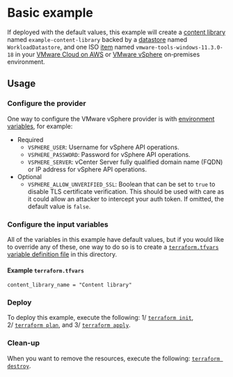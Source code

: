 # Basic example

If deployed with the default values, this example will create a [content library](https://docs.vmware.com/en/VMware-vSphere/7.0/com.vmware.vsphere.vm_admin.doc/GUID-254B2CE8-20A8-43F0-90E8-3F6776C2C896.html?hWord=N4IghgNiBcIMYHsB2AXApqgBBAlgIwCcwCBPEAXyA) named `example-content-library` backed by a [datastore](https://docs.vmware.com/en/VMware-vSphere/7.0/com.vmware.vsphere.storage.doc/GUID-7BED10DD-3EF2-4670-BA7F-0EEB4EC6EB85.html) named `WorkloadDatastore`, and one ISO [item](https://docs.vmware.com/en/VMware-vSphere/7.0/com.vmware.vsphere.vm_admin.doc/GUID-D3DD122F-16A5-4F36-8467-97994A854B16.html) named `vmware-tools-windows-11.3.0-18` in your [VMware Cloud on AWS](https://aws.amazon.com/vmware/) or [VMware vSphere](https://docs.vmware.com/en/VMware-vSphere/index.html) on&#8209;premises environment.

## Usage

### Configure the provider

One way to configure the VMware vSphere provider is with [environment variables](https://registry.terraform.io/providers/hashicorp/vsphere/latest/docs#argument-reference), for example:

* Required
  * `VSPHERE_USER`: Username for vSphere API operations.
  * `VSPHERE_PASSWORD`: Password for vSphere API operations.
  * `VSPHERE_SERVER`: vCenter Server fully qualified domain name (FQDN) or IP address for vSphere API operations.
* Optional
  * `VSPHERE_ALLOW_UNVERIFIED_SSL`: Boolean that can be set to `true` to disable TLS certificate verification.
    This should be used with care as it could allow an attacker to intercept your auth token.
    If omitted, the default value is `false`.

### Configure the input variables

All of the variables in this example have default values, but if you would like to override any of these, one way to do so is to create a [`terraform.tfvars` variable definition file](https://www.terraform.io/language/values/variables#variable-definitions-tfvars-files) in this directory.

#### Example `terraform.tfvars`

```hcl
content_library_name = "Content library"
```

### Deploy

To deploy this example, execute the following: 1/&nbsp;[`terraform init`](https://www.terraform.io/cli/commands/init), 2/&nbsp;[`terraform plan`](https://www.terraform.io/cli/commands/plan), and 3/&nbsp;[`terraform apply`](https://www.terraform.io/cli/commands/apply).

### Clean-up

When you want to remove the resources, execute the following: [`terraform destroy`](https://www.terraform.io/cli/commands/destroy).
